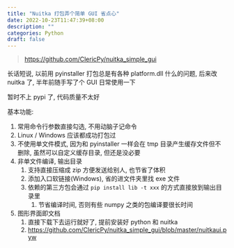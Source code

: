```yaml
---
title: "Nuitka 打包弄个简单 GUI 省点心"
date: 2022-10-23T11:47:39+08:00
description: ""
categories: Python
draft: false
---
```


> https://github.com/ClericPy/nuitka_simple_gui

长话短说, 以前用 pyinstaller 打包总是有各种 platform.dll 什么的问题, 后来改 nuitka 了, 半年前随手写了个 GUI 日常使用一下

暂时不上 pypi 了, 代码质量不太好

基本功能:

1. 常用命令行参数直接勾选, 不用动脑子记命令
2. Linux / Windows 应该都成功打包过
3. 不使用单文件模式, 因为和 pyinstaller 一样会在 tmp 目录产生缓存文件但不删除, 虽然可以自定义缓存目录, 但还是没必要
4. 非单文件编译, 输出目录
   1. 支持直接压缩成 zip 方便发送给别人, 也节省了体积
   2. 添加入口软链接(Windows), 省的进文件夹里找 exe 文件
   3. 依赖的第三方包会通过 `pip install lib -t xxx` 的方式直接放到输出目录里
      1. 节省编译时间, 否则有些 numpy 之类的包编译要很长时间
5. 图形界面即文档
   1. 直接下载下去运行就好了, 提前安装好 python 和 nuitka
   2. https://github.com/ClericPy/nuitka_simple_gui/blob/master/nuitkaui.pyw
